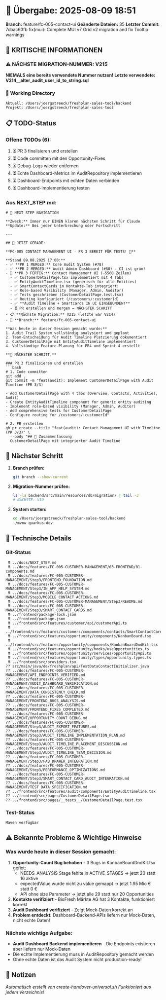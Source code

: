 # 🤝 Übergabe: 2025-08-09 18:51
**Branch:** feature/fc-005-contact-ui
**Geänderte Dateien:** 35
**Letzter Commit:** 7cbac63fb fix(mui): Complete MUI v7 Grid v2 migration and fix Tooltip warnings

## 🚨 KRITISCHE INFORMATIONEN

### ⚠️ NÄCHSTE MIGRATION-NUMMER: V215
**NIEMALS eine bereits verwendete Nummer nutzen!**
**Letzte verwendete: V214__alter_audit_user_id_to_string.sql**

### 📍 Working Directory
```
Aktuell: /Users/joergstreeck/freshplan-sales-tool/backend
Projekt: /Users/joergstreeck/freshplan-sales-tool
```

## 📋 TODO-Status

### Offene TODOs (6):
1. ⏳ PR 3 finalisieren und erstellen
2. ⏳ Code committen mit den Opportunity-Fixes
3. ⏳ Debug-Logs wieder entfernen
4. ⏳ Echte Dashboard-Metrics im AuditRepository implementieren
5. ⏳ Dashboard-Endpoints mit echten Daten verbinden
6. ⏳ Dashboard-Implementierung testen

### Aus NEXT_STEP.md:
```
# 🧭 NEXT STEP NAVIGATION

**Zweck:** Immer nur EINEN klaren nächsten Schritt für Claude
**Update:** Bei jeder Unterbrechung oder Fortschritt

---

## 🎯 JETZT GERADE:

**FC-005 CONTACT MANAGEMENT UI - PR 3 BEREIT FÜR TESTS! 📱**

**Stand 09.08.2025 17:00:**
- ✅ **PR 1 MERGED:** Core Audit System (#78)
- ✅ **PR 2 MERGED:** Audit Admin Dashboard (#80) - CI ist grün!
- 🔧 **PR 3 FERTIG:** Contact Management UI (~5500 Zeilen)
  - ✅ CustomerDetailPage.tsx implementiert mit 4 Tabs
  - ✅ EntityAuditTimeline.tsx (generisch für alle Entities)
  - ✅ SmartContactCards in Kontakte-Tab integriert!
  - ✅ Role-based Visibility (Manager, Admin, Auditor)
  - ✅ Tests geschrieben (CustomerDetailPage.test.tsx)
  - ✅ Routing konfiguriert (/customers/:customerId)
  - ✅ **Audit Timeline + SmartCards IN UI EINGEBUNDEN!**
  - ⏳ PR erstellen und mergen ← NÄCHSTER SCHRITT
- 📋 **Nächste Migration:** V215 (letzte war V214)
- 🌿 **Branch:** feature/fc-005-contact-ui

**Was heute in dieser Session gemacht wurde:**
1. Audit Trail System vollständig analysiert und geplant
2. Team-Entscheidung für Audit Timeline Platzierung dokumentiert
3. CustomerDetailPage mit EntityAuditTimeline implementiert
4. Vollständige Feature-Planung für PR4 und Sprint 4 erstellt

**🚀 NÄCHSTER SCHRITT:**

### PR 3 finalisieren und erstellen
```bash
# 1. Code committen
git add .
git commit -m "feat(audit): Implement CustomerDetailPage with Audit Timeline (PR 3/3)

- Add CustomerDetailPage with 4 tabs (Overview, Contacts, Activities, Audit)
- Create EntityAuditTimeline component for generic entity auditing
- Implement role-based visibility (Manager, Admin, Auditor)
- Add comprehensive tests for CustomerDetailPage
- Configure routing for /customers/:customerId"

# 2. PR erstellen
gh pr create --title "feat(audit): Contact Management UI with Timeline (PR 3/3)" \
  --body "## 🎯 Zusammenfassung
  CustomerDetailPage mit integrierter Audit Timeline
```

## 🎯 Nächster Schritt

1. **Branch prüfen:**
   ```bash
   git branch --show-current
   ```

2. **Migration-Nummer prüfen:**
   ```bash
   ls -la backend/src/main/resources/db/migration/ | tail -3
   # NÄCHSTE: V10
   ```

3. **System starten:**
   ```bash
   cd /Users/joergstreeck/freshplan-sales-tool/backend
   ./mvnw quarkus:dev
   ```

## 🔧 Technische Details

### Git-Status
```
 M ../docs/NEXT_STEP.md
 M ../docs/features/FC-005-CUSTOMER-MANAGEMENT/03-FRONTEND/01-components.md
 M ../docs/features/FC-005-CUSTOMER-MANAGEMENT/Step3/FRONTEND_FOUNDATION.md
 M ../docs/features/FC-005-CUSTOMER-MANAGEMENT/Step3/IN_APP_HELP_SYSTEM.md
 M ../docs/features/FC-005-CUSTOMER-MANAGEMENT/Step3/MOBILE_CONTACT_ACTIONS.md
 M ../docs/features/FC-005-CUSTOMER-MANAGEMENT/Step3/README.md
 M ../docs/features/FC-005-CUSTOMER-MANAGEMENT/Step3/SMART_CONTACT_CARDS.md
 M ../frontend/package-lock.json
 M ../frontend/package.json
 M ../frontend/src/features/customer/api/customerApi.ts
 M ../frontend/src/features/customers/components/contacts/SmartContactCard.tsx
 M ../frontend/src/features/opportunity/components/KanbanBoard.tsx
 M ../frontend/src/features/opportunity/components/KanbanBoardDndKit.tsx
 M ../frontend/src/features/opportunity/hooks/useOpportunities.ts
 M ../frontend/src/features/opportunity/services/opportunityApi.ts
 M ../frontend/src/features/opportunity/types/opportunity.types.ts
 M ../frontend/src/providers.tsx
?? src/main/java/de/freshplan/api/TestDataContactInitializer.java
?? ../docs/features/FC-005-CUSTOMER-MANAGEMENT/API_ENDPOINTS_VERIFIED.md
?? ../docs/features/FC-005-CUSTOMER-MANAGEMENT/AUDIT_DASHBOARD_VERIFICATION.md
?? ../docs/features/FC-005-CUSTOMER-MANAGEMENT/DATA_CONSISTENCY_CHECK.md
?? ../docs/features/FC-005-CUSTOMER-MANAGEMENT/FRONTEND_BUGS_ANALYSIS.md
?? ../docs/features/FC-005-CUSTOMER-MANAGEMENT/FRONTEND_FIXES_COMPLETED.md
?? ../docs/features/FC-005-CUSTOMER-MANAGEMENT/OPPORTUNITY_COUNT_DEBUG.md
?? ../docs/features/FC-005-CUSTOMER-MANAGEMENT/Step3/AUDIT_EXPORT_FEATURES.md
?? ../docs/features/FC-005-CUSTOMER-MANAGEMENT/Step3/AUDIT_TIMELINE_IMPLEMENTATION_PLAN.md
?? ../docs/features/FC-005-CUSTOMER-MANAGEMENT/Step3/AUDIT_TIMELINE_PLACEMENT_DISCUSSION.md
?? ../docs/features/FC-005-CUSTOMER-MANAGEMENT/Step3/AUDIT_TIMELINE_TEAM_DECISION.md
?? ../docs/features/FC-005-CUSTOMER-MANAGEMENT/Step3/FAB_DRAWER_INTEGRATION.md
?? ../docs/features/FC-005-CUSTOMER-MANAGEMENT/Step3/PERFORMANCE_OPTIMIZATIONS.md
?? ../docs/features/FC-005-CUSTOMER-MANAGEMENT/Step3/SMART_CONTACT_CARD_AUDIT_INTEGRATION.md
?? ../docs/features/FC-005-CUSTOMER-MANAGEMENT/TEST_DATA_SPECIFICATION.md
?? ../frontend/src/features/audit/components/EntityAuditTimeline.tsx
?? ../frontend/src/pages/CustomerDetailPage.tsx
?? ../frontend/src/pages/__tests__/CustomerDetailPage.test.tsx
```

### Test-Status
```
Maven verfügbar
```

## ⚠️ Bekannte Probleme & Wichtige Hinweise

### Was wurde heute in dieser Session gemacht:
1. **Opportunity-Count Bug behoben** - 3 Bugs in KanbanBoardDndKit.tsx gefixt:
   - NEEDS_ANALYSIS Stage fehlte in ACTIVE_STAGES → jetzt 20 statt 16 aktive
   - expectedValue wurde nicht zu value gemappt → jetzt 1.95 Mio € statt 0 €
   - API ohne size Parameter → jetzt alle 29 statt nur 20 Opportunities
2. **Kontakte verifiziert** - BioFresh Märkte AG hat 3 Kontakte, funktioniert korrekt
3. **Audit Dashboard verifiziert** - Zeigt Mock-Daten korrekt an
4. **Problem entdeckt:** Dashboard-Backend-APIs liefern nur Mock-Daten, nicht echte Daten!

### Nächste wichtige Aufgabe:
- **Audit Dashboard Backend implementieren** - Die Endpoints existieren aber liefern nur Mock-Daten
- Die echte Implementierung muss in AuditRepository gemacht werden
- Ohne echte Daten ist das Audit System nicht production-ready!

## 📝 Notizen

_Automatisch erstellt von create-handover-universal.sh_
_Funktioniert aus jedem Verzeichnis!_
